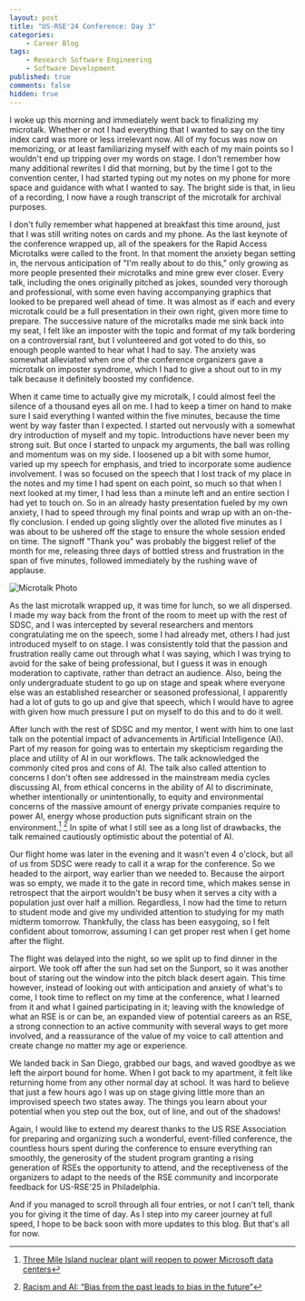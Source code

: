 ```yaml
---
layout: post
title: "US-RSE'24 Conference: Day 3"
categories:
    - Career Blog
tags:
    - Research Software Engineering
    - Software Development
published: true
comments: false
hidden: true
---
```


I woke up this morning and immediately went back to finalizing my microtalk. Whether or not I had everything that I wanted to say on the tiny index card was more or less irrelevant now. All of my focus was now on memorizing, or at least familiarizing myself with each of my main points so I wouldn't end up tripping over my words on stage. I don't remember how many additional rewrites I did that morning, but by the time I got to the convention center, I had started typing out my notes on my phone for more space and guidance with what I wanted to say. The bright side is that, in lieu of a recording, I now have a rough transcript of the microtalk for archival purposes.

I don't fully remember what happened at breakfast this time around, just that I was still writing notes on cards and my phone. As the last keynote of the conference wrapped up, all of the speakers for the Rapid Access Microtalks were called to the front. In that moment the anxiety began setting in, the nervous anticipation of "I'm really about to do this," only growing as more people presented their microtalks and mine grew ever closer. Every talk, including the ones originally pitched as jokes, sounded very thorough and professional, with some even having accompanying graphics that looked to be prepared well ahead of time. It was almost as if each and every microtalk could be a full presentation in their own right, given more time to prepare. The successive nature of the microtalks made me sink back into my seat, I felt like an imposter with the topic and format of my talk bordering on a controversial rant, but I volunteered and got voted to do this, so enough people wanted to hear what I had to say. The anxiety was somewhat alleviated when one of the conference organizers gave a microtalk on imposter syndrome, which I had to give a shout out to in my talk because it definitely boosted my confidence.

When it came time to actually give my microtalk, I could almost feel the silence of a thousand eyes all on me. I had to keep a timer on hand to make sure I said everything I wanted within the five minutes, because the time went by way faster than I expected. I started out nervously with a somewhat dry introduction of myself and my topic. Introductions have never been my strong suit. But once I started to unpack my arguments, the ball was rolling and momentum was on my side. I loosened up a bit with some humor, varied up my speech for emphasis, and tried to incorporate some audience involvement. I was so focused on the speech that I lost track of my place in the notes and my time I had spent on each point, so much so that when I next looked at my timer, I had less than a minute left and an entire section I had yet to touch on. So in an already hasty presentation fueled by my own anxiety, I had to speed through my final points and wrap up with an on-the-fly conclusion. I ended up going slightly over the alloted five minutes as I was about to be ushered off the stage to ensure the whole session ended on time. The signoff "Thank you" was probably the biggest relief of the month for me, releasing three days of bottled stress and frustration in the span of five minutes, followed immediately by the rushing wave of applause.

![Microtalk Photo]({{site.baseurl}}/assets/images/RSE_241017.jpg)

As the last microtalk wrapped up, it was time for lunch, so we all dispersed. I made my way back from the front of the room to meet up with the rest of SDSC, and I was intercepted by several researchers and mentors congratulating me on the speech, some I had already met, others I had just introduced myself to on stage. I was consistently told that the passion and frustration really came out through what I was saying, which I was trying to avoid for the sake of being professional, but I guess it was in enough moderation to captivate, rather than detract an audience. Also, being the only undergraduate student to go up on stage and speak where everyone else was an established researcher or seasoned professional, I apparently had a lot of guts to go up and give that speech, which I would have to agree with given how much pressure I put on myself to do this and to do it well.

After lunch with the rest of SDSC and my mentor, I went with him to one last talk on the potential impact of advancements in Artificial Intelligence (AI). Part of my reason for going was to entertain my skepticism regarding the place and utility of AI in our workflows. The talk acknowledged the commonly cited pros and cons of AI. The talk also called attention to concerns I don't often see addressed in the mainstream media cycles discussing AI, from ethical concerns in the ability of AI to discriminate, whether intentionally or unintentionally, to equity and environmental concerns of the massive amount of energy private companies require to power AI, energy whose production puts significant strain on the environment.[^1] [^2] In spite of what I still see as a long list of drawbacks, the talk remained cautiously optimistic about the potential of AI.

Our flight home was later in the evening and it wasn't even 4 o'clock, but all of us from SDSC were ready to call it a wrap for the conference. So we headed to the airport, way earlier than we needed to. Because the airport was so empty, we made it to the gate in record time, which makes sense in retrospect that the airport wouldn't be busy when it serves a city with a population just over half a million. Regardless, I now had the time to return to student mode and give my undivided attention to studying for my math midterm tomorrow. Thankfully, the class has been easygoing, so I felt confident about tomorrow, assuming I can get proper rest when I get home after the flight.

The flight was delayed into the night, so we split up to find dinner in the airport. We took off after the sun had set on the Sunport, so it was another bout of staring out the window into the pitch black desert again. This time however, instead of looking out with anticipation and anxiety of what's to come, I took time to reflect on my time at the conference, what I learned from it and what I gained participating in it; leaving with the knowledge of what an RSE is or can be, an expanded view of potential careers as an RSE, a strong connection to an active community with several ways to get more involved, and a reassurance of the value of my voice to call attention and create change no matter my age or experience.

We landed back in San Diego, grabbed our bags, and waved goodbye as we left the airport bound for home. When I got back to my apartment, it felt like returning home from any other normal day at school. It was hard to believe that just a few hours ago I was up on stage giving little more than an improvised speech two states away. The things you learn about your potential when you step out the box, out of line, and out of the shadows!

Again, I would like to extend my dearest thanks to the US RSE Association for preparing and organizing such a wonderful, event-filled conference, the countless hours spent during the conference to ensure everything ran smoothly, the generosity of the student program granting a rising generation of RSEs the opportunity to attend, and the receptiveness of the organizers to adapt to the needs of the RSE community and incorporate feedback for US-RSE'25 in Philadelphia.

And if you managed to scroll through all four entries, or not I can't tell, thank you for giving it the time of day. As I step into my career journey at full speed, I hope to be back soon with more updates to this blog. But that's all for now.

[^1]: [Three Mile Island nuclear plant will reopen to power Microsoft data centers](https://www.npr.org/2024/09/20/nx-s1-5120581/three-mile-island-nuclear-power-plant-microsoft-ai)
[^2]: [Racism and AI: “Bias from the past leads to bias in the future”](https://www.ohchr.org/en/stories/2024/07/racism-and-ai-bias-past-leads-bias-future)
